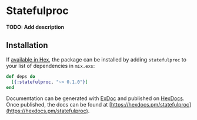 # Statefulproc

**TODO: Add description**

## Installation

If [available in Hex](https://hex.pm/docs/publish), the package can be installed
by adding `statefulproc` to your list of dependencies in `mix.exs`:

```elixir
def deps do
  [{:statefulproc, "~> 0.1.0"}]
end
```

Documentation can be generated with [ExDoc](https://github.com/elixir-lang/ex_doc)
and published on [HexDocs](https://hexdocs.pm). Once published, the docs can
be found at [https://hexdocs.pm/statefulproc](https://hexdocs.pm/statefulproc).

